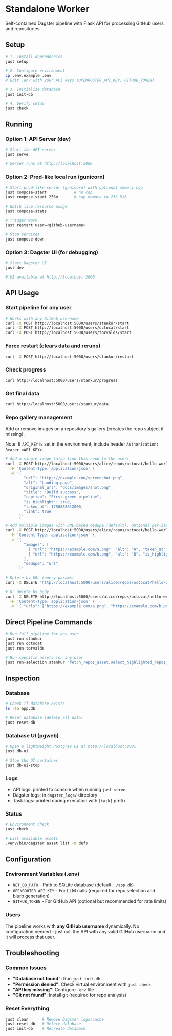 # Standalone Worker

Self-contained Dagster pipeline with Flask API for processing GitHub users and repositories.

## Setup

```bash
# 1. Install dependencies
just setup

# 2. Configure environment
cp .env.example .env
# Edit .env with your API keys (OPENROUTER_API_KEY, GITHUB_TOKEN)

# 3. Initialize database
just init-db

# 4. Verify setup
just check
```

## Running

### Option 1: API Server (dev)

```bash
# Start the API server
just serve

# Server runs at http://localhost:5000
```

### Option 2: Prod-like local run (gunicorn)

```bash
# Start prod-like server (gunicorn) with optional memory cap
just compose-start            # no cap
just compose-start 256m       # cap memory to 256 MiB

# Watch live resource usage
just compose-stats

# Trigger work
just restart user=<github-username>

# Stop services
just compose-down
```

### Option 3: Dagster UI (for debugging)

```bash
# Start Dagster UI
just dev

# UI available at http://localhost:3000
```

## API Usage

### Start pipeline for any user

```bash
# Works with any GitHub username
curl -X POST http://localhost:5000/users/stankur/start
curl -X POST http://localhost:5000/users/octocat/start
curl -X POST http://localhost:5000/users/torvalds/start
```

### Force restart (clears data and reruns)

```bash
curl -X POST http://localhost:5000/users/stankur/restart
```

### Check progress

```bash
curl http://localhost:5000/users/stankur/progress
```

### Get final data

```bash
curl http://localhost:5000/users/stankur/data
```

### Repo gallery management

Add or remove images on a repository's gallery (creates the repo subject if missing).

Note: If `API_KEY` is set in the environment, include header `Authorization: Bearer <API_KEY>`.

```bash
# Add a single image (also link this repo to the user)
curl -X POST http://localhost:5000/users/alice/repos/octocat/hello-world/gallery \
  -H 'Content-Type: application/json' \
  -d '{
        "url": "https://example.com/screenshot.png",
        "alt": "Landing page",
        "original_url": "docs/images/shot.png",
        "title": "Build success",
        "caption": "First green pipeline",
        "is_highlight": true,
        "taken_at": 1758888612000,
        "link": true
      }'

# Add multiple images with URL-based dedupe (default). Optional per-item: title, caption, is_highlight, taken_at (epoch ms; defaults to now)
curl -X POST http://localhost:5000/users/alice/repos/octocat/hello-world/gallery \
  -H 'Content-Type: application/json' \
  -d '{
        "images": [
          { "url": "https://example.com/a.png", "alt": "A", "taken_at": 1758794400000 },
          { "url": "https://example.com/b.png", "alt": "B", "is_highlight": true }
        ],
        "dedupe": "url"
      }'

# Delete by URL (query params)
curl -X DELETE 'http://localhost:5000/users/alice/repos/octocat/hello-world/gallery?url=https://example.com/a.png&url=https://example.com/b.png'

# Or delete by body
curl -X DELETE http://localhost:5000/users/alice/repos/octocat/hello-world/gallery \
  -H 'Content-Type: application/json' \
  -d '{ "urls": ["https://example.com/a.png", "https://example.com/b.png"] }'
```

## Direct Pipeline Commands

```bash
# Run full pipeline for any user
just run stankur
just run octocat
just run torvalds

# Run specific assets for any user
just run-selection stankur "fetch_repos_asset,select_highlighted_repos_asset"
```

## Inspection

### Database

```bash
# Check if database exists
ls -la app.db

# Reset database (delete all data)
just reset-db
```

### Database UI (pgweb)

```bash
# Open a lightweight Postgres UI at http://localhost:8081
just db-ui

# Stop the UI container
just db-ui-stop
```

### Logs

-   API logs: printed to console when running `just serve`
-   Dagster logs: in `dagster_logs/` directory
-   Task logs: printed during execution with `[task]` prefix

### Status

```bash
# Environment check
just check

# List available assets
.venv/bin/dagster asset list -m defs
```

## Configuration

### Environment Variables (.env)

-   `NET_DB_PATH` - Path to SQLite database (default: `./app.db`)
-   `OPENROUTER_API_KEY` - For LLM calls (required for repo selection and blurb generation)
-   `GITHUB_TOKEN` - For GitHub API (optional but recommended for rate limits)

### Users

The pipeline works with **any GitHub username** dynamically. No configuration needed - just call the API with any valid GitHub username and it will process that user.

## Troubleshooting

### Common Issues

-   **"Database not found"**: Run `just init-db`
-   **"Permission denied"**: Check virtual environment with `just check`
-   **"API key missing"**: Configure `.env` file
-   **"Git not found"**: Install git (required for repo analysis)

### Reset Everything

```bash
just clean      # Remove Dagster logs/cache
just reset-db   # Delete database
just init-db    # Recreate database
```
